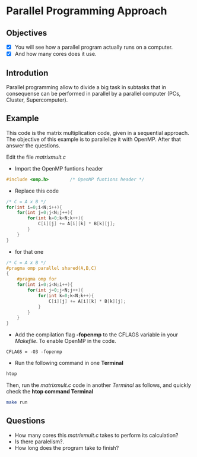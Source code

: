 # Parallel Programming Approach

## Objectives

- [x] You will see how a parallel program actually runs on a computer.
- [x] And how many cores does it use.

## Introdution

Parallel programming allow to divide a big task in subtasks that in consequense can be performed in parallel by a parallel computer (PCs, Cluster, Supercomputer).

## Example

This code is the matrix multiplication code, given in a sequential approach. The objective of this example is to parallelize it with OpenMP. After that answer the questions.

Edit the file *matrixmult.c*

* Import the OpenMP funtions header 

```c
#include <omp.h>        /* OpenMP funtions header */
```

* Replace this code

```c
/* C = A x B */
for(int i=0;i<N;i++){
    for(int j=0;j<N;j++){
        for(int k=0;k<N;k++){
            C[i][j] += A[i][k] * B[k][j];
        }
    }
}
```

* for that one

```c
/* C = A x B */
#pragma omp parallel shared(A,B,C)
{
    #pragma omp for 
    for(int i=0;i<N;i++){
        for(int j=0;j<N;j++){
            for(int k=0;k<N;k++){
                C[i][j] += A[i][k] * B[k][j];
            }
        }
    }
} 
```

* Add the compilation flag **-fopenmp** to the CFLAGS variable in your *Makefile*. To enable OpenMP in the code.

```basemake
CFLAGS = -O3 -fopenmp
```

* Run the following command in one **Terminal**

```bash
htop 
```

Then, run the *matrixmult.c* code in another *Terminal* as follows, and quickly check the **htop command Terminal**

```bash
make run 
```

## Questions

* How many cores this *matrixmult.c* takes to perform its calculation? 
* Is there paralelism?.
* How long does the program take to finish?